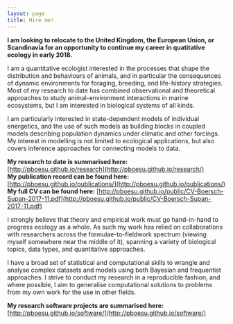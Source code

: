 ```yaml
---
layout: page
title: Hire me!
---
```


**I am looking to relocate to the United Kingdom, the European Union, or Scandinavia for an opportunity to continue my career in quatitative ecology in early 2018.** 

I am a quantitative ecologist interested in the processes that shape the distribution and behaviours of animals, and in particular the consequences of dynamic environments for foraging, breeding, and life-history strategies. 
Most of my research to date has combined observational and theoretical approaches to
study animal-environment interactions in marine ecosystems, but I am interested in biological systems of all kinds.

I am particularly interested in state-dependent models of individual energetics, and the use of such models as building blocks in coupled models describing population dynamics under climatic and other forcings. My interest in modelling is not limited to ecological applications, but also covers inference approaches for connecting models to data.  

**My research to date is summarised here:** [http://pboesu.github.io/research](http://pboesu.github.io/research/)  
**My publication record can be found here:** [http://pboesu.github.io/publications/](http://pboesu.github.io/publications/)  
**My full CV can be found here:** [http://pboesu.github.io/public/CV-Boersch-Supan-2017-11.pdf](http://pboesu.github.io/public/CV-Boersch-Supan-2017-11.pdf)

I strongly believe that theory and empirical work must go hand-in-hand to progress ecology as a whole. As such my work has relied on collaborations with researchers across the formulae-to-fieldwork spectrum (viewing myself somewhere near the middle of it), spanning a variety of biological topics, data types, and quantitative approaches. 

I have a broad set of statistical and computational skills to wrangle and analyse complex datasets and models using both Bayesian and frequentist approaches. I strive to conduct my research in a reproducible fashion, and where possible, I aim to generalise computational solutions to problems from my own work for the use in other fields. 

**My research software projects are summarised here:** [http://pboesu.github.io/software/](http://pboesu.github.io/software/)

